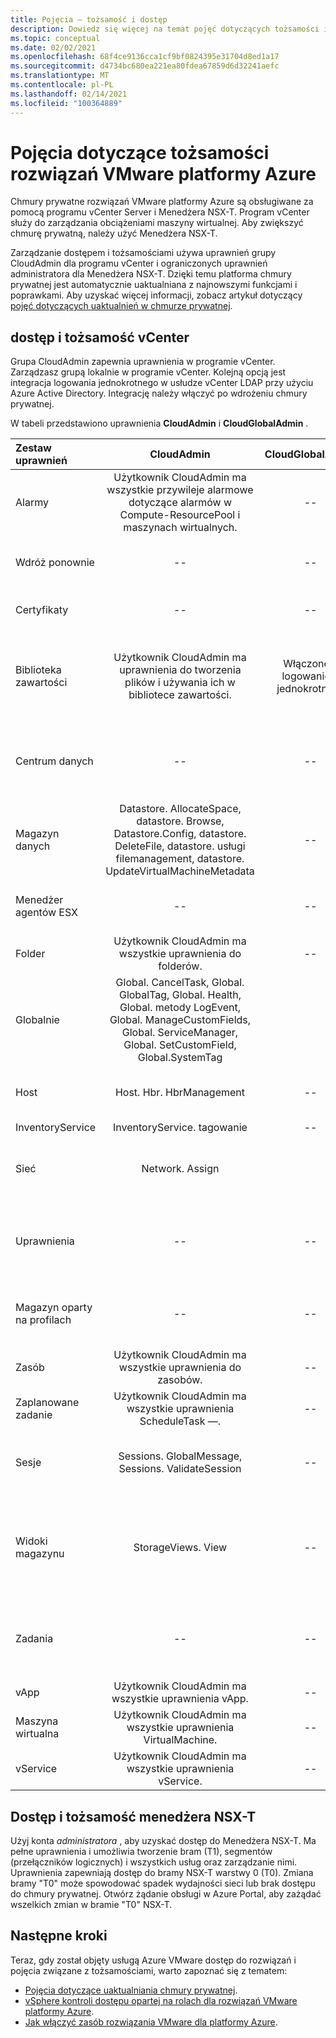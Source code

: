 ```yaml
---
title: Pojęcia — tożsamość i dostęp
description: Dowiedz się więcej na temat pojęć dotyczących tożsamości i uzyskiwania dostępu do rozwiązania Azure VMware
ms.topic: conceptual
ms.date: 02/02/2021
ms.openlocfilehash: 68f4ce9136cca1cf9bf0824395e31704d8ed1a17
ms.sourcegitcommit: d4734bc680ea221ea80fdea67859d6d32241aefc
ms.translationtype: MT
ms.contentlocale: pl-PL
ms.lasthandoff: 02/14/2021
ms.locfileid: "100364889"
---
```

# <a name="azure-vmware-solution-identity-concepts"></a>Pojęcia dotyczące tożsamości rozwiązań VMware platformy Azure

Chmury prywatne rozwiązań VMware platformy Azure są obsługiwane za pomocą programu vCenter Server i Menedżera NSX-T. Program vCenter służy do zarządzania obciążeniami maszyny wirtualnej. Aby zwiększyć chmurę prywatną, należy użyć Menedżera NSX-T.

Zarządzanie dostępem i tożsamościami używa uprawnień grupy CloudAdmin dla programu vCenter i ograniczonych uprawnień administratora dla Menedżera NSX-T. Dzięki temu platforma chmury prywatnej jest automatycznie uaktualniana z najnowszymi funkcjami i poprawkami.  Aby uzyskać więcej informacji, zobacz artykuł dotyczący [pojęć dotyczących uaktualnień w chmurze prywatnej][concepts-upgrades].

## <a name="vcenter-access-and-identity"></a>dostęp i tożsamość vCenter

Grupa CloudAdmin zapewnia uprawnienia w programie vCenter. Zarządzasz grupą lokalnie w programie vCenter. Kolejną opcją jest integracja logowania jednokrotnego w usłudze vCenter LDAP przy użyciu Azure Active Directory. Integrację należy włączyć po wdrożeniu chmury prywatnej. 

W tabeli przedstawiono uprawnienia **CloudAdmin** i **CloudGlobalAdmin** .

|  Zestaw uprawnień           | CloudAdmin | CloudGlobalAdmin | Komentarz |
| :---                     |    :---:   |       :---:      |   :--:  |
|  Alarmy                  | Użytkownik CloudAdmin ma wszystkie przywileje alarmowe dotyczące alarmów w Compute-ResourcePool i maszynach wirtualnych.     |          --        |  -- |
|  Wdróż ponownie             |  --  |        --        |  Firma Microsoft zarządza zarządzaniem hostami.  |
|  Certyfikaty            |  --  |        --       |  Firma Microsoft zarządza certyfikatami.  |
|  Biblioteka zawartości         | Użytkownik CloudAdmin ma uprawnienia do tworzenia plików i używania ich w bibliotece zawartości.    |         Włączone z logowaniem jednokrotnym.         |  Firma Microsoft będzie dystrybuować pliki w bibliotece zawartości na hosty ESXi.  |
|  Centrum danych              |  --  |        --          |  Firma Microsoft wykonuje wszystkie operacje centrów danych.  |
|  Magazyn danych               | Datastore. AllocateSpace, datastore. Browse, Datastore.Config, datastore. DeleteFile, datastore. usługi filemanagement, datastore. UpdateVirtualMachineMetadata     |    --    |   -- |
|  Menedżer agentów ESX       |  --  |         --       |  Firma Microsoft wykonuje wszystkie operacje.  |
|  Folder                  |  Użytkownik CloudAdmin ma wszystkie uprawnienia do folderów.     |  --  |  --  |
|  Globalnie                  |  Global. CancelTask, Global. GlobalTag, Global. Health, Global. metody LogEvent, Global. ManageCustomFields, Global. ServiceManager, Global. SetCustomField, Global.SystemTag         |                  |    |
|  Host                    |  Host. Hbr. HbrManagement      |        --          |  Firma Microsoft wykonuje wszystkie inne operacje hosta.  |
|  InventoryService        |  InventoryService. tagowanie      |        --          |  --  |
|  Sieć                 |  Network. Assign    |                  |  Firma Microsoft wykonuje wszystkie inne operacje sieciowe.  |
|  Uprawnienia             |  --  |        --       |  Firma Microsoft wykonuje wszystkie operacje związane z uprawnieniami.  |
|  Magazyn oparty na profilach  |  --  |        --       |  Firma Microsoft wykonuje wszystkie operacje profilowania.  |
|  Zasób                |  Użytkownik CloudAdmin ma wszystkie uprawnienia do zasobów.        |      --       | --   |
|  Zaplanowane zadanie          |  Użytkownik CloudAdmin ma wszystkie uprawnienia ScheduleTask —.   |   --   | -- |
|  Sesje                |  Sessions. GlobalMessage, Sessions. ValidateSession      |   --   |  Firma Microsoft wykonuje wszystkie pozostałe operacje.  |
|  Widoki magazynu           |  StorageViews. View   |        --          |  Firma Microsoft wykonuje wszystkie operacje widoku magazynu (Konfiguracja usługi).  |
|  Zadania                   |  --  |  --   |  Firma Microsoft zarządza rozszerzeniami, które zarządzają zadaniami.  |
|  vApp                    |  Użytkownik CloudAdmin ma wszystkie uprawnienia vApp.  |  --  |  --  |
|  Maszyna wirtualna         |  Użytkownik CloudAdmin ma wszystkie uprawnienia VirtualMachine.  |  --  |  --  |
|  vService                |  Użytkownik CloudAdmin ma wszystkie uprawnienia vService.  |  --  |  --  |

## <a name="nsx-t-manager-access-and-identity"></a>Dostęp i tożsamość menedżera NSX-T

Użyj konta *administratora* , aby uzyskać dostęp do Menedżera NSX-T. Ma pełne uprawnienia i umożliwia tworzenie bram (T1), segmentów (przełączników logicznych) i wszystkich usług oraz zarządzanie nimi. Uprawnienia zapewniają dostęp do bramy NSX-T warstwy 0 (T0). Zmiana bramy "T0" może spowodować spadek wydajności sieci lub brak dostępu do chmury prywatnej. Otwórz żądanie obsługi w Azure Portal, aby zażądać wszelkich zmian w bramie "T0" NSX-T.
  
## <a name="next-steps"></a>Następne kroki

Teraz, gdy został objęty usługą Azure VMware dostęp do rozwiązań i pojęcia związane z tożsamościami, warto zapoznać się z tematem:

- [Pojęcia dotyczące uaktualniania chmury prywatnej](concepts-upgrades.md).
- [vSphere kontroli dostępu opartej na rolach dla rozwiązań VMware platformy Azure](concepts-role-based-access-control.md).
- [Jak włączyć zasób rozwiązania VMware dla platformy Azure](enable-azure-vmware-solution.md).

<!-- LINKS - external -->

<!-- LINKS - internal -->
[concepts-upgrades]: ./concepts-upgrades.md